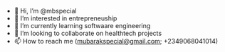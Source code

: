 - 👋 Hi, I’m @mbspecial
- 👀 I’m interested in entrepreneuship 
- 🌱 I’m currently learning softwaare engineering
- 💞️ I’m looking to collaborate on healthtech projects
- 📫 How to reach me (mubarakspecial@gmail.com; +2349068041014)

<!---
mbspecial/mbspecial is a ✨ special ✨ repository because its `README.md` (this file) appears on your GitHub profile.
You can click the Preview link to take a look at your changes.
--->
